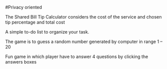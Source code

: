 #Privacy oriented


The Shared Bill Tip Calculator considers the cost of the service and chosen tip percentage and total cost

A simple to-do list to organize your task.

The game is to guess a random number generated by computer in range 1 – 20

Fun game in which player have to answer 4 questions by clicking the answers boxes
